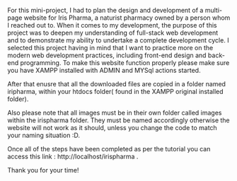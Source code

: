 For this mini-project, I had to plan the design and development of a multi-page website for Iris Pharma, a naturist pharmacy owned by a person whom I reached out to. When it comes to my development, the purpose of this project was to deepen my understanding of full-stack web development and to demonstrate my ability to undertake a complete development cycle. I selected this project having in mind that I want to practice more on the modern web development practices, including front-end design and back-end programming. 
To make this website function properly please make sure you have XAMPP installed with ADMIN and MYSql actions started.

After that enusre that all the downloaded files are copied in a folder named iripharma, within your htdocs folder( found in the XAMPP original installed folder).

Also please note that all images must be in their own folder called images within the irispharma folder. They must be named accordingly otherwise the website will not work as it should, unless you change the code to match your naming situation :D. 

Once all of the steps have been completed as per the tutorial you can access this link : http://localhost/irispharma .

Thank you for your time!

